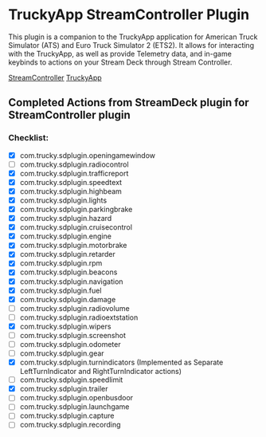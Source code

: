 # TruckyApp StreamController Plugin
This plugin is a companion to the TruckyApp application for American Truck Simulator (ATS) and Euro Truck Simulator 2 (ETS2).
It allows for interacting with the TruckyApp, as well as provide Telemetry data, and in-game keybinds to actions on your
Stream Deck through Stream Controller.

[StreamController](https://streamcontroller.core447.com)
[TruckyApp](https://truckyapp.com)


## Completed Actions from StreamDeck plugin for StreamController plugin

### Checklist:

- [x] com.trucky.sdplugin.openingamewindow
- [ ] com.trucky.sdplugin.radiocontrol
- [x] com.trucky.sdplugin.trafficreport
- [x] com.trucky.sdplugin.speedtext
- [x] com.trucky.sdplugin.highbeam
- [x] com.trucky.sdplugin.lights
- [x] com.trucky.sdplugin.parkingbrake
- [x] com.trucky.sdplugin.hazard
- [x] com.trucky.sdplugin.cruisecontrol
- [x] com.trucky.sdplugin.engine
- [x] com.trucky.sdplugin.motorbrake
- [x] com.trucky.sdplugin.retarder
- [x] com.trucky.sdplugin.rpm
- [x] com.trucky.sdplugin.beacons
- [x] com.trucky.sdplugin.navigation
- [x] com.trucky.sdplugin.fuel
- [x] com.trucky.sdplugin.damage
- [ ] com.trucky.sdplugin.radiovolume
- [ ] com.trucky.sdplugin.radioextstation
- [x] com.trucky.sdplugin.wipers
- [ ] com.trucky.sdplugin.screenshot
- [ ] com.trucky.sdplugin.odometer
- [ ] com.trucky.sdplugin.gear
- [x] com.trucky.sdplugin.turnindicators (Implemented as Separate LeftTurnIndicator and RightTurnIndicator actions)
- [ ] com.trucky.sdplugin.speedlimit
- [x] com.trucky.sdplugin.trailer
- [ ] com.trucky.sdplugin.openbusdoor
- [ ] com.trucky.sdplugin.launchgame
- [ ] com.trucky.sdplugin.capture
- [ ] com.trucky.sdplugin.recording